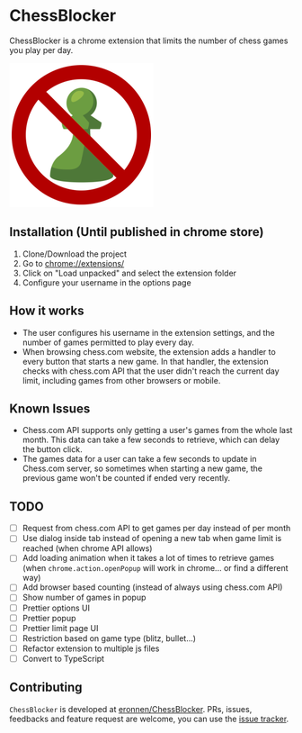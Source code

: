 # ChessBlocker

ChessBlocker is a chrome extension that limits the number of chess games you play per day.

<img src="./images/ChessBlocker256.png">

## Installation (Until published in chrome store)
1. Clone/Download the project
2. Go to [chrome://extensions/](chrome://extensions/)
3. Click on "Load unpacked" and select the extension folder
4. Configure your username in the options page
## How it works
* The user configures his username in the extension settings, and the number of games permitted to play every day.
* When browsing chess.com website, the extension adds a handler to every button that starts a new game. In that handler, the extension checks with chess.com API that the user didn't reach the current day limit, including games from other browsers or mobile.
## Known Issues
* Chess.com API supports only getting a user's games from the whole last month. This data can take a few seconds to retrieve, which can delay the button click.
* The games data for a user can take a few seconds to update in Chess.com server, so sometimes when starting a new game, the previous game won't be counted if ended very recently.

## TODO
- [ ] Request from chess.com API to get games per day instead of per month
- [ ] Use dialog inside tab instead of opening a new tab when game limit is reached (when chrome API allows)
- [ ] Add loading animation when it takes a lot of times to retrieve games (when `chrome.action.openPopup` will work in chrome... or find a different way)
- [ ] Add browser based counting (instead of always using chess.com API)
- [ ] Show number of games in popup
- [ ] Prettier options UI
- [ ] Prettier popup
- [ ] Prettier limit page UI
- [ ] Restriction based on game type (blitz, bullet...)
- [ ] Refactor extension to multiple js files
- [ ] Convert to TypeScript

## Contributing

`ChessBlocker` is developed at [eronnen/ChessBlocker](https://github.com/eronnen/ChessBlocker). PRs, issues, feedbacks and feature request are welcome, you can use the [issue tracker](https://github.com/eronnen/ChessBlocker/issues).